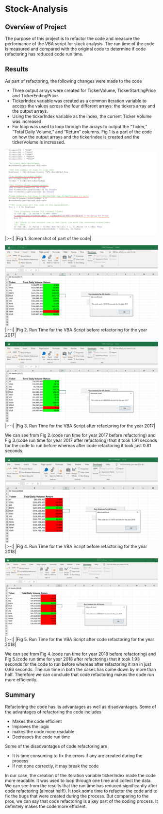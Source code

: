 # Stock-Analysis

## Overview of Project
The purpose of this project is to refactor the code and measure the performance of the VBA script for stock analysis. The run time of the code is measured and compared with the original code to determine if code refactoring has reduced code run time. 

## Results
As part of refactoring, the following changes were made to the code
 * Three output arrays were created for TickerVolume, TickerStartingPrice and TickerEndingPrice.
 * TickerIndex variable was created as a common iteration variable to access the values across the four different arrays: the tickers array and the output arrays.
 * Using the tickerIndex variable as the index, the current Ticker Volume was increased
 * For loop was used to loop through the arrays to output the “Ticker,” “Total Daily Volume,” and “Return” columns. 
 Fig 1 is a part of the code on how the output arrays and the tickerIndex is created and the tickerVolume is increased. 

![code screenshot](https://github.com/chinzjay/Kickstarter_Analysis/blob/main/code%20screenshot.png)
|:--:|
|Fig 1. Screenshot of part of the code|

![2017-NR](https://github.com/chinzjay/Stock-Analysis/blob/main/2017-NR.png)
|:--:|
|Fig 2. Run Time for the VBA Script before refactoring for the year 2017|

![VBA_Challenge_2017](https://github.com/chinzjay/Stock-Analysis/blob/main/VBA_Challenge_2017.png)
|:--:|
|Fig 3. Run Time for the VBA Script after refactoring for the year 2017|

We can see from Fig 2.(code run time for year 2017 before refactoring) and Fig 3.(code run time for year 2017 after refactoring) that it took 1.91 seconds for the code to run before whereas after code refactoring it took just 0.81 seconds. 

![2018-NR](https://github.com/chinzjay/Stock-Analysis/blob/main/2018-NR.png)
|:--:|
|Fig 4. Run Time for the VBA Script before refactoring for the year 2018|

![VBA_Challenge_2018](https://github.com/chinzjay/Stock-Analysis/blob/main/VBA_Challenge_2018.png)
|:--:|
|Fig 5. Run Time for the VBA Script after code refactoring for the year 2018|

We can see from Fig 4.(code run time for year 2018 before refactoring) and Fig 5.(code run time for year 2018 after refactoring) that it took 1.93 seconds for the code to run before whereas after refactoring it ran in just 0.86 seconds. The run time in both the cases has come down by more than half. Therefore we can conclude that code refactoring makes the code run more efficiently. 

## Summary
Refactoring the code has its advantages as well as disadvantages.
Some of the advantages of refactoring the code includes
 * Makes the code efficient
 * Improves the logic
 * makes the code more readable
 * Decreases the code run time
 
Some of the disadvantages of code refactoring are
 * It is time consuming to fix the errors if any are created during the process
 * If not done correctly, it may break the code

In our case, the creation of the iteration variable tickerIndex made the code more readable. It was used to loop through one time and collect the data. We can see from the results that the run time has reduced significantly after code refactoring (almost half!). It took some time to refactor the code and to fix the bugs that were created during the process. But comparing to the pros, we can say that code refactoring is a key part of the coding process. It definitely makes the code more efficient.

